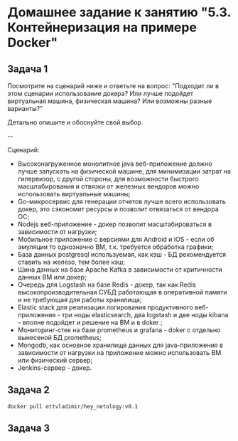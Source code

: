 # Домашнее задание к занятию "5.3. Контейнеризация на примере Docker"

## Задача 1 

Посмотрите на сценарий ниже и ответьте на вопрос:
"Подходит ли в этом сценарии использование докера? Или лучше подойдет виртуальная машина, физическая машина? Или возможны разные варианты?"

Детально опишите и обоснуйте свой выбор.

--

Сценарий:

- Высоконагруженное монолитное java веб-приложение должно лучше запускать на физической машине, для минимизации затрат на гипервизор, с другой стороны, для возможности быстрого масштабирования и отвязки от железных вендоров можно использовать виртуальные машины; 
- Go-микросервис для генерации отчетов лучше всего использовать докер, это сэкономит ресурсы и позволит отвязаться от вендора ОС;
- Nodejs веб-приложение - докер позволит масштабироваться в зависимости от нагрузки;
- Мобильное приложение c версиями для Android и iOS - если об эмуляции то однозначно ВМ, т.к. требуется обработка графики;
- База данных postgresql используемая, как кэш - БД рекомендуется ставить на железо, тем более кэш;
- Шина данных на базе Apache Kafka в зависимости от критичности данных ВМ или докер;
- Очередь для Logstash на базе Redis - докер, так как Redis высокопроизводительная СУБД работающая в оперативной памяти и не требующая для работы хранилища;
- Elastic stack для реализации логирования продуктивного веб-приложения - три ноды elasticsearch, два logstash и две ноды kibana - вполне подойдет и решение на ВМ и в doker ;
- Мониторинг-стек на базе prometheus и grafana - doker с отдельно вынесеной БД prometheus;
- Mongodb, как основное хранилище данных для java-приложения в зависимости от нагрузки на приложение можно использовать ВМ или физический сервер;
- Jenkins-сервер - докер.

## Задача 2
    docker pull ottvladimir/hey_netology:v0.1
## Задача 3
